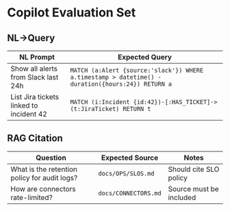 # Copilot Evaluation Set

## NL→Query

| NL Prompt                               | Expected Query                                                                                    |
| --------------------------------------- | ------------------------------------------------------------------------------------------------- |
| Show all alerts from Slack last 24h     | `MATCH (a:Alert {source:'slack'}) WHERE a.timestamp > datetime() - duration({hours:24}) RETURN a` |
| List Jira tickets linked to incident 42 | `MATCH (i:Incident {id:42})-[:HAS_TICKET]->(t:JiraTicket) RETURN t`                               |

## RAG Citation

| Question                                     | Expected Source      | Notes                   |
| -------------------------------------------- | -------------------- | ----------------------- |
| What is the retention policy for audit logs? | `docs/OPS/SLOS.md`   | Should cite SLO policy  |
| How are connectors rate-limited?             | `docs/CONNECTORS.md` | Source must be included |
